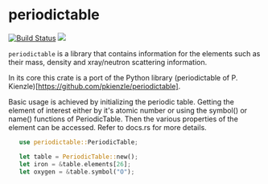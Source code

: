 periodictable
=========
 [![Build Status](https://travis-ci.com/DomiDre/periodictable.svg?branch=master)](https://travis-ci.com/DomiDre/periodictable)
 [![](http://meritbadge.herokuapp.com/periodictable)](https://crates.io/crates/periodictable)
 
 ``periodictable`` is a library that contains information for the elements such as their mass, density and xray/neutron scattering information.
 
 In its core this crate is a port of the Python library (periodictable of P. Kienzle)[https://github.com/pkienzle/periodictable].

 Basic usage is achieved by initializing the periodic table. Getting the element of interest either by it's atomic number
 or using the symbol() or name() functions of PeriodicTable.
 Then the various properties of the element can be accessed. Refer to docs.rs for more details.


 ```Rust
    use periodictable::PeriodicTable;

    let table = PeriodicTable::new();
    let iron = &table.elements[26];
    let oxygen = &table.symbol("O");
```